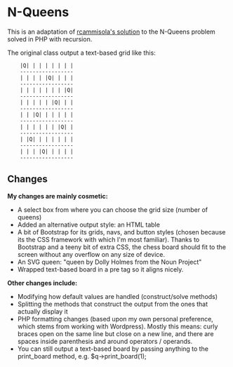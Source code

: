 # N-Queens

This is an adaptation of [rcammisola's solution](https://github.com/rcammisola/N-Queens) to the N-Queens problem solved in PHP with recursion.

The original class output a text-based grid like this:
```
	|Q| | | | | | | |
	-----------------
	| | | | |Q| | | |
	-----------------
	| | | | | | | |Q|
	-----------------
	| | | | | |Q| | |
	-----------------
	| | |Q| | | | | |
	-----------------
	| | | | | | |Q| |
	-----------------
	| |Q| | | | | | |
	-----------------
	| | | |Q| | | | |
	-----------------
```

## Changes
**My changes are mainly cosmetic:**
* A select box from where you can choose the grid size (number of queens)
* Added an alternative output style: an HTML table
* A bit of Bootstrap for its grids, navs, and button styles (chosen because its the CSS framework with which I'm most familiar). Thanks to Bootstrap and a teeny bit of extra CSS, the chess board should fit to the screen without any overflow on any size of device.
* An SVG queen: "queen by Dolly Holmes from the Noun Project"
* Wrapped text-based board in a pre tag so it aligns nicely.

**Other changes include:**
* Modifying how default values are handled (construct/solve methods)
* Splitting the methods that construct the output from the ones that actually display it
* PHP formatting changes (based upon my own personal preference, which stems from working with Wordpress). Mostly this means: curly braces open on the same line but close on a new line, and there are spaces inside parenthesis and around operators / operands.
* You can still output a text-based board by passing anything to the print_board method, e.g. $q->print_board(1); 

